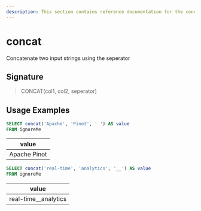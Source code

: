 ```yaml
---
description: This section contains reference documentation for the concat function.
---
```


# concat

Concatenate two input strings using the seperator

## Signature

> CONCAT(col1, col2, seperator)

## Usage Examples

```sql
SELECT concat('Apache', 'Pinot', ' ') AS value
FROM ignoreMe
```

| value   |
| ------------- |
| Apache Pinot |

```sql
SELECT concat('real-time', 'analytics', '__') AS value
FROM ignoreMe
```

| value   |
| ------------- |
| real-time__analytics |